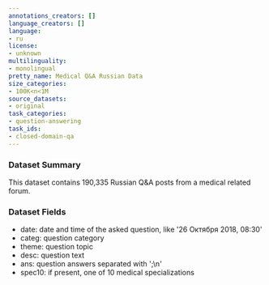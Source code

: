 ```yaml
---
annotations_creators: []
language_creators: []
language:
- ru
license:
- unknown
multilinguality:
- monolingual
pretty_name: Medical Q&A Russian Data
size_categories:
- 100K<n<1M
source_datasets:
- original
task_categories:
- question-answering
task_ids:
- closed-domain-qa
---
```


### Dataset Summary
This dataset contains 190,335 Russian Q&A posts from a medical related forum.

### Dataset Fields
* date: date and time of the asked question, like '26 Октября 2018, 08:30'
* categ: question category
* theme: question topic
* desc: question text
* ans: question answers separated with ';\n'
* spec10: if present, one of 10 medical specializations

